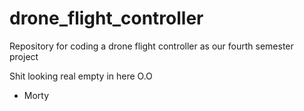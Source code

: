 # drone_flight_controller
Repository for coding a drone flight controller as our fourth semester project


Shit looking real empty in here O.O
- Morty
